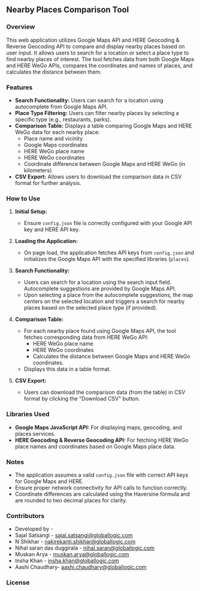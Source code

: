 ## Nearby Places Comparison Tool

### Overview

This web application utilizes Google Maps API and HERE Geocoding & Reverse Geocoding API to compare and display nearby places based on user input. It allows users to search for a location or select a place type to find nearby places of interest. The tool fetches data from both Google Maps and HERE WeGo APIs, compares the coordinates and names of places, and calculates the distance between them.

### Features

- **Search Functionality:** Users can search for a location using autocomplete from Google Maps API.
- **Place Type Filtering:** Users can filter nearby places by selecting a specific type (e.g., restaurants, parks).
- **Comparison Table:** Displays a table comparing Google Maps and HERE WeGo data for each nearby place:
  - Place name and vicinity
  - Google Maps coordinates
  - HERE WeGo place name
  - HERE WeGo coordinates
  - Coordinate difference between Google Maps and HERE WeGo (in kilometers)
- **CSV Export:** Allows users to download the comparison data in CSV format for further analysis.

### How to Use

1. **Initial Setup:**
   - Ensure `config.json` file is correctly configured with your Google API key and HERE API key.

2. **Loading the Application:**
   - On page load, the application fetches API keys from `config.json` and initializes the Google Maps API with the specified libraries (`places`).

3. **Search Functionality:**
   - Users can search for a location using the search input field. Autocomplete suggestions are provided by Google Maps API.
   - Upon selecting a place from the autocomplete suggestions, the map centers on the selected location and triggers a search for nearby places based on the selected place type (if provided).

4. **Comparison Table:**
   - For each nearby place found using Google Maps API, the tool fetches corresponding data from HERE WeGo API:
     - HERE WeGo place name
     - HERE WeGo coordinates
     - Calculates the distance between Google Maps and HERE WeGo coordinates.
   - Displays this data in a table format.

5. **CSV Export:**
   - Users can download the comparison data (from the table) in CSV format by clicking the "Download CSV" button.

### Libraries Used

- **Google Maps JavaScript API:** For displaying maps, geocoding, and places services.
- **HERE Geocoding & Reverse Geocoding API:** For fetching HERE WeGo place names and coordinates based on Google Maps place data.

### Notes

- The application assumes a valid `config.json` file with correct API keys for Google Maps and HERE.
- Ensure proper network connectivity for API calls to function correctly.
- Coordinate differences are calculated using the Haversine formula and are rounded to two decimal places for clarity.

### Contributors

- Developed by -
- Sajal Satsangi - sajal.satsangi@globallogic.com
- N Shikhar - nakirekanti.shikhar@globallogic.com
- Nihal saran das duggirala - nihal.saran@globallogic.com
- Muskan Arya - muskan.arya@globallogic.com
- Insha Khan - insha.khan@globallogic.com
- Aashi Chaudhary- aashi.chaudhary@globallogic.com

### License
